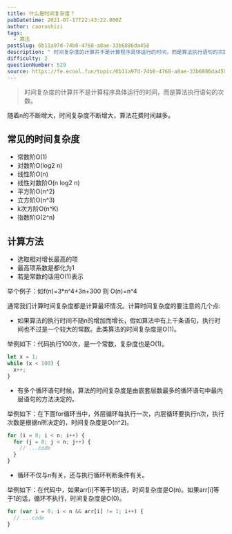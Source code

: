 ```yaml
---
title: 什么是时间复杂度？
pubDatetime: 2021-07-17T22:43:22.000Z
author: caorushizi
tags:
  - 算法
postSlug: 6b11a97d-74b0-4768-a8ae-33b6886da458
description: " 时间复杂度的计算并不是计算程序具体运行的时间，而是算法执行语句的次数。 随着n的不断增大，时间复杂度不断增大，算法花费时间越多。 常见的时间复杂度 常数阶O(1) 对数阶O(log2 n) 线性阶O(n) 线性对数阶O(n log2 n) 平方阶O(n^2) 立方阶O(n^3) k次方阶O(n^K) 指数阶O(2^n) 计算方法 选取相对增长最高的项 最高项系数是都化为1 若是常数的话用O(1)"
difficulty: 2
questionNumber: 529
source: https://fe.ecool.fun/topic/6b11a97d-74b0-4768-a8ae-33b6886da458
---
```


> 时间复杂度的计算并不是计算程序具体运行的时间，而是算法执行语句的次数。

随着n的不断增大，时间复杂度不断增大，算法花费时间越多。

## 常见的时间复杂度

- 常数阶O(1)
- 对数阶O(log2 n)
- 线性阶O(n)
- 线性对数阶O(n log2 n)
- 平方阶O(n^2)
- 立方阶O(n^3)
- k次方阶O(n^K)
- 指数阶O(2^n)

## 计算方法

- 选取相对增长最高的项
- 最高项系数是都化为1
- 若是常数的话用O(1)表示

举个例子：如f(n)=3\*n^4+3n+300 则 O(n)=n^4

通常我们计算时间复杂度都是计算最坏情况。计算时间复杂度的要注意的几个点:

- 如果算法的执行时间不随n的增加而增长，假如算法中有上千条语句，执行时间也不过是一个较大的常数。此类算法的时间复杂度是O(1)。

举例如下：代码执行100次，是一个常数，复杂度也是O(1)。

```javascript
let x = 1;
while (x < 100) {
  x++;
}
```

- 有多个循环语句时候，算法的时间复杂度是由嵌套层数最多的循环语句中最内层语句的方法决定的。

举例如下：在下面for循环当中，外层循环每执行一次，内层循环要执行n次，执行次数是根据n所决定的，时间复杂度是O(n^2)。

```javascript
for (i = 0; i < n; i++) {
  for (j = 0; j < n; j++) {
    // ...code
  }
}
```

- 循环不仅与n有关，还与执行循环判断条件有关。

举例如下：在代码中，如果arr[i]不等于1的话，时间复杂度是O(n)。如果arr[i]等于1的话，循环不执行，时间复杂度是O(0)。

```javascript
for (var i = 0; i < n && arr[i] != 1; i++) {
  // ...code
}
```
